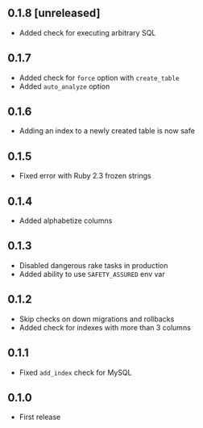 ## 0.1.8 [unreleased]

- Added check for executing arbitrary SQL

## 0.1.7

- Added check for `force` option with `create_table`
- Added `auto_analyze` option

## 0.1.6

- Adding an index to a newly created table is now safe

## 0.1.5

- Fixed error with Ruby 2.3 frozen strings

## 0.1.4

- Added alphabetize columns

## 0.1.3

- Disabled dangerous rake tasks in production
- Added ability to use `SAFETY_ASSURED` env var

## 0.1.2

- Skip checks on down migrations and rollbacks
- Added check for indexes with more than 3 columns

## 0.1.1

- Fixed `add_index` check for MySQL

## 0.1.0

- First release
